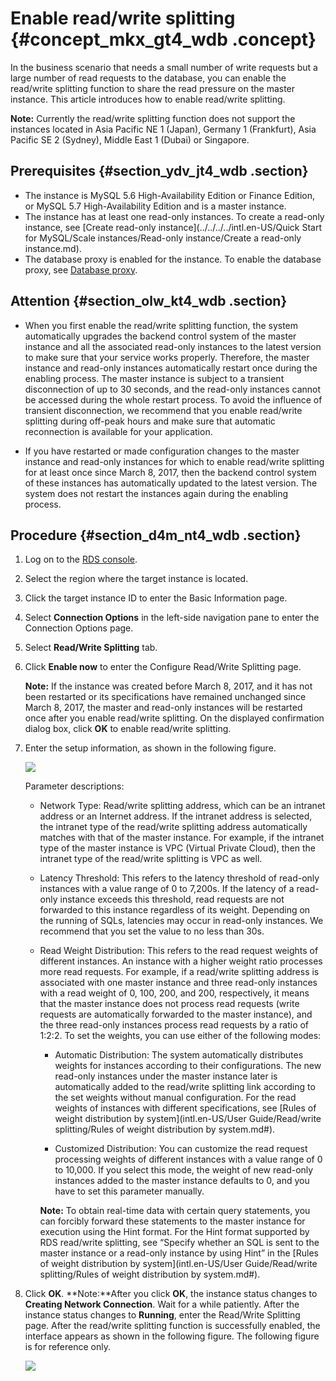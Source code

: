 # Enable read/write splitting {#concept_mkx_gt4_wdb .concept}

In the business scenario that needs a small number of write requests but a large number of read requests to the database, you can enable the read/write splitting function to share the read pressure on the master instance. This article introduces how to enable read/write splitting.

**Note:** Currently the read/write splitting function does not support the instances located in Asia Pacific NE 1 \(Japan\), Germany 1 \(Frankfurt\), Asia Pacific SE 2 \(Sydney\), Middle East 1 \(Dubai\) or Singapore.

## Prerequisites {#section_ydv_jt4_wdb .section}

-   The instance is MySQL 5.6 High-Availability Edition or Finance Edition, or MySQL 5.7 High-Availability Edition and is a master instance.
-   The instance has at least one read-only instances. To create a read-only instance, see [Create read-only instance](../../../../intl.en-US/Quick Start for MySQL/Scale instances/Read-only instance/Create a read-only instance.md).
-   The database proxy is enabled for the instance. To enable the database proxy, see [Database proxy](https://www.alibabacloud.com/help/doc-detail/72253.htm).

## Attention {#section_olw_kt4_wdb .section}

-   When you first enable the read/write splitting function, the system automatically upgrades the backend control system of the master instance and all the associated read-only instances to the latest version to make sure that your service works properly. Therefore, the master instance and read-only instances automatically restart once during the enabling process. The master instance is subject to a transient disconnection of up to 30 seconds, and the read-only instances cannot be accessed during the whole restart process. To avoid the influence of transient disconnection, we recommend that you enable read/write splitting during off-peak hours and make sure that automatic reconnection is available for your application.

-   If you have restarted or made configuration changes to the master instance and read-only instances for which to enable read/write splitting for at least once since March 8, 2017, then the backend control system of these instances has automatically updated to the latest version. The system does not restart the instances again during the enabling process.


## Procedure {#section_d4m_nt4_wdb .section}

1.  Log on to the [RDS console](https://rdsnew.console.aliyun.com/console/index#/rdsList/).
2.  Select the region where the target instance is located.
3.  Click the target instance ID to enter the Basic Information page.
4.  Select **Connection Options** in the left-side navigation pane to enter the Connection Options page.
5.  Select **Read/Write Splitting** tab.
6.  Click **Enable now** to enter the Configure Read/Write Splitting page.

    **Note:** If the instance was created before March 8, 2017, and it has not been restarted or its specifications have remained unchanged since March 8, 2017, the master and read-only instances will be restarted once after you enable read/write splitting. On the displayed confirmation dialog box, click **OK** to enable read/write splitting.

7.  Enter the setup information, as shown in the following figure.

    ![](http://static-aliyun-doc.oss-cn-hangzhou.aliyuncs.com/assets/img/7915/3097_en-US.png)

    Parameter descriptions:

    -   Network Type: Read/write splitting address, which can be an intranet address or an Internet address. If the intranet address is selected, the intranet type of the read/write splitting address automatically matches with that of the master instance. For example, if the intranet type of the master instance is VPC \(Virtual Private Cloud\), then the intranet type of the read/write splitting is VPC as well.

    -   Latency Threshold: This refers to the latency threshold of read-only instances with a value range of 0 to 7,200s. If the latency of a read-only instance exceeds this threshold, read requests are not forwarded to this instance regardless of its weight. Depending on the running of SQLs, latencies may occur in read-only instances. We recommend that you set the value to no less than 30s.

    -   Read Weight Distribution: This refers to the read request weights of different instances. An instance with a higher weight ratio processes more read requests. For example, if a read/write splitting address is associated with one master instance and three read-only instances with a read weight of 0, 100, 200, and 200, respectively, it means that the master instance does not process read requests \(write requests are automatically forwarded to the master instance\), and the three read-only instances process read requests by a ratio of 1:2:2. To set the weights, you can use either of the following modes:

        -   Automatic Distribution: The system automatically distributes weights for instances according to their configurations. The new read-only instances under the master instance later is automatically added to the read/write splitting link according to the set weights without manual configuration. For the read weights of instances with different specifications, see [Rules of weight distribution by system](intl.en-US/User Guide/Read/write splitting/Rules of weight distribution by system.md#).

        -   Customized Distribution: You can customize the read request processing weights of different instances with a value range of 0 to 10,000. If you select this mode, the weight of new read-only instances added to the master instance defaults to 0, and you have to set this parameter manually.

        **Note:** To obtain real-time data with certain query statements, you can forcibly forward these statements to the master instance for execution using the Hint format. For the Hint format supported by RDS read/write splitting, see “Specify whether an SQL is sent to the master instance or a read-only instance by using Hint” in the [Rules of weight distribution by system](intl.en-US/User Guide/Read/write splitting/Rules of weight distribution by system.md#).

8.  Click **OK**. **Note:**After you click **OK**, the instance status changes to **Creating Network Connection**. Wait for a while patiently. After the instance status changes to **Running**, enter the Read/Write Splitting page. After the read/write splitting function is successfully enabled, the interface appears as shown in the following figure. The following figure is for reference only.

    ![](http://static-aliyun-doc.oss-cn-hangzhou.aliyuncs.com/assets/img/7915/3099_en-US.png)


